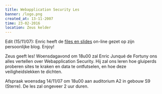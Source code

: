 ```yaml
---
title: Webapplication Security Les
banner: /logo.png
created_at: 13-11-2007
time: 23-02-2016
location: Zeus kelder
---
```


Edit (15/11/07): Enric heeft de <a href="http://ciri.be/blog/?p=26">files en slides</a> on-line gezet op zijn persoonlijke blog. Enjoy!


Zeus geeft les! Woensdagavond om 18u00 zal Enric Junqué de Fortuny ons 
alles vertellen over Webapplication Security. Hij zal ons leren hoe gluiperds proberen sites te kraken en data te ontfutselen, en hoe deze veiligheidslekken te dichten.

Afspraak woensdag 14/11/07 om 18u00 aan auditorium A2 in gebouw S9 (Sterre). De les zal ongeveer 2 uur duren.
